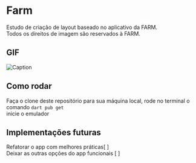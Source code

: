 # Farm

Estudo de criação de layout baseado no aplicativo da FARM.  
Todos os direitos de imagem são reservados à FARM.


## GIF

![Caption](https://github.com/lucasaclima03/farm/blob/main/assets/gif/farm-app.gif)

## Como rodar  
Faça o clone deste repositório para sua máquina local, rode no terminal o comando 
`dart pub get`  
inicie o emulador

## Implementações futuras  
  
Refatorar o app com melhores práticas[ ]  
Deixar as outras opções do app funcionais [ ]




